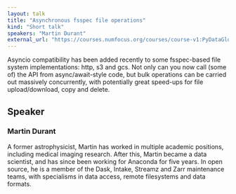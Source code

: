 ```yaml
---
layout: talk
title: "Asynchronous fsspec file operations"
kind: "Short talk"
speakers: "Martin Durant"
external_url: "https://courses.numfocus.org/courses/course-v1:PyDataGlobal+PDG20-talks+2020/jump_to/block-v1:PyDataGlobal+PDG20-talks+2020+type@vertical+block@24d03cd2fa524cfd87474e8bbafb9813"
---
```


Asyncio compatibility has been added recently to some fsspec-based file system implementations: http, s3 and gcs. Not only can you now call (some of) the API from async/await-style code, but bulk operations can be carried out massively concurrently, with potentially great speed-ups for file upload/download, copy and delete.

## Speaker

### Martin Durant

A former astrophysicist, Martin has worked in multiple academic positions, including medical imaging research.
After this, Martin became a data scientist, and has since been working for Anaconda for five years. In
open source, he is a member of the Dask, Intake, Streamz and Zarr maintenance teams, with specialisms in
data access, remote filesystems and data formats.
